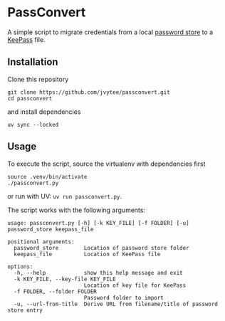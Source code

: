 # PassConvert
A simple script to migrate credentials from a local [password store](https://www.passwordstore.org/) to a
[KeePass](https://keepass.info/) file.

## Installation
Clone this repository
```shell
git clone https://github.com/jvytee/passconvert.git
cd passconvert
```

and install dependencies
```shell
uv sync --locked
```

## Usage
To execute the script, source the virtualenv with dependencies first
```shell
source .venv/bin/activate
./passconvert.py
```

or run with UV: `uv run passconvert.py`.

The script works with the following arguments:
```
usage: passconvert.py [-h] [-k KEY_FILE] [-f FOLDER] [-u] password_store keepass_file

positional arguments:
  password_store        Location of password store folder
  keepass_file          Location of KeePass file

options:
  -h, --help            show this help message and exit
  -k KEY_FILE, --key-file KEY_FILE
                        Location of key file for KeePass
  -f FOLDER, --folder FOLDER
                        Password folder to import
  -u, --url-from-title  Derive URL from filename/title of password store entry
```

